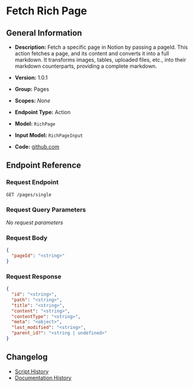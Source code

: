 <!-- BEGIN GENERATED CONTENT -->
# Fetch Rich Page

## General Information

- **Description:** Fetch a specific page in Notion by passing a pageId. This action fetches a page,
and its content and converts it into a full markdown. It transforms images,
tables, uploaded files, etc., into their markdown counterparts, providing a complete markdown.

- **Version:** 1.0.1
- **Group:** Pages
- **Scopes:** _None_
- **Endpoint Type:** Action
- **Model:** `RichPage`
- **Input Model:** `RichPageInput`
- **Code:** [github.com](https://github.com/NangoHQ/integration-templates/tree/main/integrations/notion/actions/fetch-rich-page.ts)


## Endpoint Reference

### Request Endpoint

`GET /pages/single`

### Request Query Parameters

_No request parameters_

### Request Body

```json
{
  "pageId": "<string>"
}
```

### Request Response

```json
{
  "id": "<string>",
  "path": "<string>",
  "title": "<string>",
  "content": "<string>",
  "contentType": "<string>",
  "meta": "<object>",
  "last_modified": "<string>",
  "parent_id?": "<string | undefined>"
}
```

## Changelog

- [Script History](https://github.com/NangoHQ/integration-templates/commits/main/integrations/notion/actions/fetch-rich-page.ts)
- [Documentation History](https://github.com/NangoHQ/integration-templates/commits/main/integrations/notion/actions/fetch-rich-page.md)

<!-- END  GENERATED CONTENT -->


